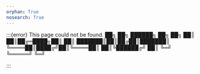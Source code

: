 ```yaml
---
orphan: True
nosearch: True
---
```


:::{error} This page could not be found.
██╗  ██╗ ██████╗ ██╗  ██╗
██║  ██║██╔═████╗██║  ██║
███████║██║██╔██║███████║
╚════██║████╔╝██║╚════██║
     ██║╚██████╔╝     ██║
     ╚═╝ ╚═════╝      ╚═╝
                         
:::
